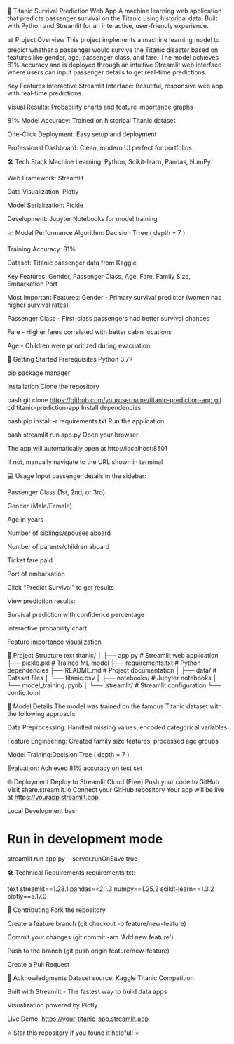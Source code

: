 🚢 Titanic Survival Prediction Web App
A machine learning web application that predicts passenger survival on the Titanic using historical data. Built with Python and Streamlit for an interactive, user-friendly experience.

📊 Project Overview
This project implements a machine learning model to predict whether a passenger would survive the Titanic disaster based on features like gender, age, passenger class, and fare. The model achieves 81% accuracy and is deployed through an intuitive Streamlit web interface where users can input passenger details to get real-time predictions.

Key Features
Interactive Streamlit Interface: Beautiful, responsive web app with real-time predictions

Visual Results: Probability charts and feature importance graphs

81% Model Accuracy: Trained on historical Titanic dataset

One-Click Deployment: Easy setup and deployment

Professional Dashboard: Clean, modern UI perfect for portfolios

🛠️ Tech Stack
Machine Learning: Python, Scikit-learn, Pandas, NumPy

Web Framework: Streamlit

Data Visualization: Plotly

Model Serialization: Pickle

Development: Jupyter Notebooks for model training

📈 Model Performance
Algorithm: Decision Trree ( depth = 7 )

Training Accuracy: 81%

Dataset: Titanic passenger data from Kaggle

Key Features: Gender, Passenger Class, Age, Fare, Family Size, Embarkation Port

Most Important Features:
Gender - Primary survival predictor (women had higher survival rates)

Passenger Class - First-class passengers had better survival chances

Fare - Higher fares correlated with better cabin locations

Age - Children were prioritized during evacuation

🚀 Getting Started
Prerequisites
Python 3.7+

pip package manager

Installation
Clone the repository

bash
git clone https://github.com/yourusername/titanic-prediction-app.git
cd titanic-prediction-app
Install dependencies

bash
pip install -r requirements.txt
Run the application

bash
streamlit run app.py
Open your browser

The app will automatically open at http://localhost:8501

If not, manually navigate to the URL shown in terminal

💻 Usage
Input passenger details in the sidebar:

Passenger Class (1st, 2nd, or 3rd)

Gender (Male/Female)

Age in years

Number of siblings/spouses aboard

Number of parents/children aboard

Ticket fare paid

Port of embarkation

Click "Predict Survival" to get results

View prediction results:

Survival prediction with confidence percentage

Interactive probability chart

Feature importance visualization

📁 Project Structure
text
titanic/
│
├── app.py                 # Streamlit web application
├── pickle.pkl            # Trained ML model
├── requirements.txt      # Python dependencies
├── README.md            # Project documentation
│
├── data/               # Dataset files
│   └── titanic.csv
│
├── notebooks/          # Jupyter notebooks
│   └── model_training.ipynb
│
└── .streamlit/         # Streamlit configuration
    └── config.toml

    
🔬 Model Details
The model was trained on the famous Titanic dataset with the following approach:

Data Preprocessing: Handled missing values, encoded categorical variables

Feature Engineering: Created family size features, processed age groups

Model Training:Decision Tree ( depth = 7 )

Evaluation: Achieved 81% accuracy on test set

🌐 Deployment
Deploy to Streamlit Cloud (Free)
Push your code to GitHub
Visit share.streamlit.io
Connect your GitHub repository
Your app will be live at https://yourapp.streamlit.app

Local Development
bash
# Run in development mode
streamlit run app.py --server.runOnSave true

🛠️ Technical Requirements
requirements.txt:

text
streamlit==1.28.1
pandas==2.1.3
numpy==1.25.2
scikit-learn==1.3.2
plotly==5.17.0

🤝 Contributing
Fork the repository

Create a feature branch (git checkout -b feature/new-feature)

Commit your changes (git commit -am 'Add new feature')

Push to the branch (git push origin feature/new-feature)

Create a Pull Request

🙏 Acknowledgments
Dataset source: Kaggle Titanic Competition

Built with Streamlit - The fastest way to build data apps

Visualization powered by Plotly

Live Demo: https://your-titanic-app.streamlit.app

⭐ Star this repository if you found it helpful! ⭐
